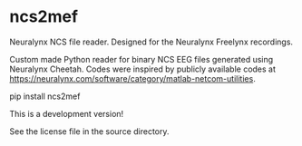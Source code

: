 # ncs2mef
Neuralynx NCS file reader. Designed for the Neuralynx Freelynx recordings.

Custom made Python reader for binary NCS EEG files generated using Neuralynx Cheetah.
Codes were inspired by publicly available codes at https://neuralynx.com/software/category/matlab-netcom-utilities.

pip install ncs2mef

This is a development version!

See the license file in the source directory.


